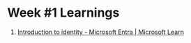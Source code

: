 # Week #1 Learnings

1. [Introduction to identity - Microsoft Entra | Microsoft Learn](https://learn.microsoft.com/en-us/entra/fundamentals/identity-fundamental-concepts)

